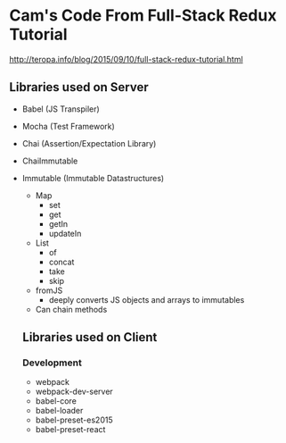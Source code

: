 # Cam's Code From Full-Stack Redux Tutorial

http://teropa.info/blog/2015/09/10/full-stack-redux-tutorial.html


## Libraries used on Server
- Babel (JS Transpiler)
- Mocha (Test Framework)
- Chai (Assertion/Expectation Library)
- ChaiImmutable
- Immutable (Immutable Datastructures)
  + Map
    - set
    - get
    - getIn
    - updateIn
  + List
    - of
    - concat
    - take
    - skip
  + fromJS
    - deeply converts JS objects and arrays to immutables
  + Can chain methods

  ## Libraries used on Client
  
  ### Development
  - webpack
  - webpack-dev-server
  - babel-core
  - babel-loader
  - babel-preset-es2015
  - babel-preset-react